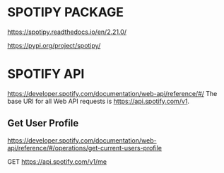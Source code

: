 # SPOTIPY PACKAGE
https://spotipy.readthedocs.io/en/2.21.0/

https://pypi.org/project/spotipy/


# SPOTIFY API

https://developer.spotify.com/documentation/web-api/reference/#/
The base URI for all Web API requests is https://api.spotify.com/v1.


## Get User Profile
https://developer.spotify.com/documentation/web-api/reference/#/operations/get-current-users-profile

GET
https://api.spotify.com/v1/me
